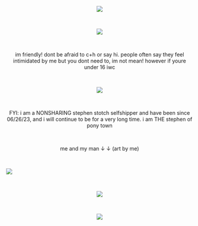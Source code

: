 <p align="center"> <img src="https://komarev.com/ghpvc/?username=stephenstotch&color=red"> </p>
<br>

<p align="center"> <img src="https://spotify-github-profile.kittinanx.com/api/view?uid=31ygin2226l7mc6jtqwyftlv6zoa&cover_image=true&theme=default&show_offline=false&background_color=5a1c00&interchange=false&bar_color=ff4015&bar_color_cover=false)](https://github.com/kittinan/spotify-github-profile"> </p>
<br>
<p align="center">im friendly! dont be afraid to c+h or say hi. people often say they feel intimidated by me but you dont need to, im not mean! however if youre under 16 iwc</p>
<br>
<p align="center"><img src="https://files.catbox.moe/qzyin0.png"></p>
<br>
<p align="center">FYI: i am a NONSHARING stephen stotch selfshipper and have been since 06/26/23, and i will continue to be for a very long time. i am THE stephen of pony town</p>
<br>
<p align="center">me and my man ↓ ↓ (art by me)</p>
<br>

![](https://files.catbox.moe/3kh4de.png)

<br>
<p align="center"><img src="https://files.catbox.moe/wwjkwe.png"></p>
<br>
<p align="center"><img src="https://files.catbox.moe/lyh4ha.png"></p>
